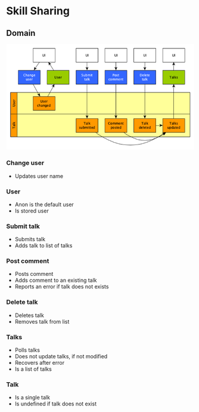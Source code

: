 # Skill Sharing

## Domain

![Domain](./domain.png)

### Change user

-   Updates user name

### User

-   Anon is the default user
-   Is stored user

### Submit talk

-   Submits talk
-   Adds talk to list of talks

### Post comment

-   Posts comment
-   Adds comment to an existing talk
-   Reports an error if talk does not exists

### Delete talk

-   Deletes talk
-   Removes talk from list

### Talks

-   Polls talks
-   Does not update talks, if not modified
-   Recovers after error
-   Is a list of talks

### Talk

-   Is a single talk
-   Is undefined if talk does not exist
